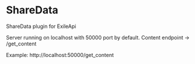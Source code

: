 # ShareData

ShareData plugin for ExileApi

Server running on localhost with 50000 port by default.
Content endpoint -> /get_content

Example: http://localhost:50000/get_content

